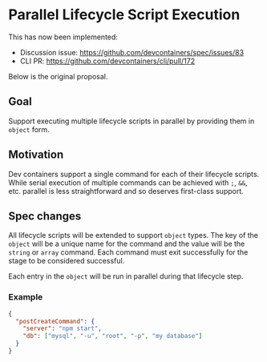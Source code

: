 # Parallel Lifecycle Script Execution

This has now been implemented:
* Discussion issue: https://github.com/devcontainers/spec/issues/83
* CLI PR: https://github.com/devcontainers/cli/pull/172

Below is the original proposal.

## Goal

Support executing multiple lifecycle scripts in parallel by providing them in `object` form.

## Motivation

Dev containers support a single command for each of their lifecycle scripts. While serial execution of multiple commands can be achieved with `;`, `&&`, etc. parallel is less straightforward and so deserves first-class support.

## Spec changes

All lifecycle scripts will be extended to support `object` types. The key of the `object` will be a unique name for the command and the value will be the `string` or `array` command. Each command must exit successfully for the stage to be considered successful.

Each entry in the `object` will be run in parallel during that lifecycle step.

### Example

```json
{
  "postCreateCommand": {
    "server": "npm start",
    "db": ["mysql", "-u", "root", "-p", "my database"]
  }
}
```
